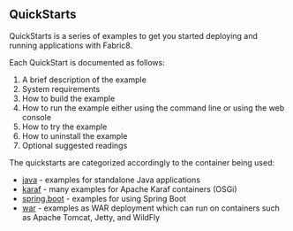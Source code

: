 ## QuickStarts

QuickStarts is a series of examples to get you started deploying and running applications with Fabric8.

Each QuickStart is documented as follows:

1. A brief description of the example
1. System requirements
1. How to build the example
1. How to run the example either using the command line or using the web console
1. How to try the example
1. How to uninstall the example
1. Optional suggested readings

The quickstarts are categorized accordingly to the container being used:

* [java](https://github.com/fabric8io/fabric8/tree/master/quickstarts/java) - examples for standalone Java applications
* [karaf](https://github.com/fabric8io/fabric8/tree/master/quickstarts/karaf) - many examples for Apache Karaf containers (OSGi)
* [spring.boot](https://github.com/fabric8io/fabric8/tree/master/quickstarts/spring-boot) - examples for using Spring Boot
* [war](https://github.com/fabric8io/fabric8/tree/master/quickstarts/war) - examples as WAR deployment which can run on containers such as Apache Tomcat, Jetty, and WildFly

